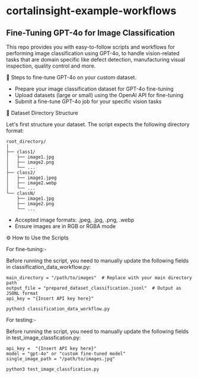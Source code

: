 # cortalinsight-example-workflows

## Fine-Tuning GPT-4o for Image Classification

This repo provides you with easy-to-follow scripts and workflows for performing image classification using GPT-4o, to handle vision-related tasks that are domain specific like defect detection, manufacturing visual inspection, quality control and more.

🧠 Steps to fine-tune GPT-4o on your custom dataset.
- Prepare your image classification dataset for GPT-4o fine-tuning
- Upload datasets (large or small) using the OpenAI API for fine-tuning
- Submit a fine-tune GPT-4o job for your specific vision tasks

📂 Dataset Directory Structure

Let's first structure your dataset. The script expects the following directory format:

    root_directory/
    │
    ├── class1/
    │   ├── image1.jpg
    │   ├── image2.png
    │   └── ...
    ├── class2/
    │   ├── image1.jpeg
    │   ├── image2.webp
    │   └── ...
    └── classN/
        ├── image1.jpg
        ├── image2.png
        └── ...


- Accepted image formats: .jpeg, .jpg, .png, .webp
- Ensure images are in RGB or RGBA mode

⚙️ How to Use the Scripts

For fine-tuning:-

Before running the script, you need to manually update the following fields in classification_data_workflow.py:

    main_directory = "/path/to/images"  # Replace with your main directory path
    output_file = "prepared_dataset_classification.jsonl"  # Output as JSONL format
    api_key = "{Insert API key here}"

    python3 classification_data_workflow.py


For testing:-

Before running the script, you need to manually update the following fields in test_image_classfication.py:

    api_key =  "{Insert API key here}"
    model = "gpt-4o" or "custom fine-tuned model"
    single_image_path = "/path/to/images.jpg"

    python3 test_image_classfication.py


